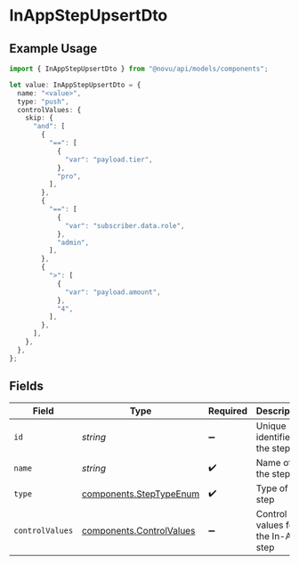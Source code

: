 # InAppStepUpsertDto

## Example Usage

```typescript
import { InAppStepUpsertDto } from "@novu/api/models/components";

let value: InAppStepUpsertDto = {
  name: "<value>",
  type: "push",
  controlValues: {
    skip: {
      "and": [
        {
          "==": [
            {
              "var": "payload.tier",
            },
            "pro",
          ],
        },
        {
          "==": [
            {
              "var": "subscriber.data.role",
            },
            "admin",
          ],
        },
        {
          ">": [
            {
              "var": "payload.amount",
            },
            "4",
          ],
        },
      ],
    },
  },
};
```

## Fields

| Field                                                                | Type                                                                 | Required                                                             | Description                                                          |
| -------------------------------------------------------------------- | -------------------------------------------------------------------- | -------------------------------------------------------------------- | -------------------------------------------------------------------- |
| `id`                                                                 | *string*                                                             | :heavy_minus_sign:                                                   | Unique identifier of the step                                        |
| `name`                                                               | *string*                                                             | :heavy_check_mark:                                                   | Name of the step                                                     |
| `type`                                                               | [components.StepTypeEnum](../../models/components/steptypeenum.md)   | :heavy_check_mark:                                                   | Type of the step                                                     |
| `controlValues`                                                      | [components.ControlValues](../../models/components/controlvalues.md) | :heavy_minus_sign:                                                   | Control values for the In-App step                                   |